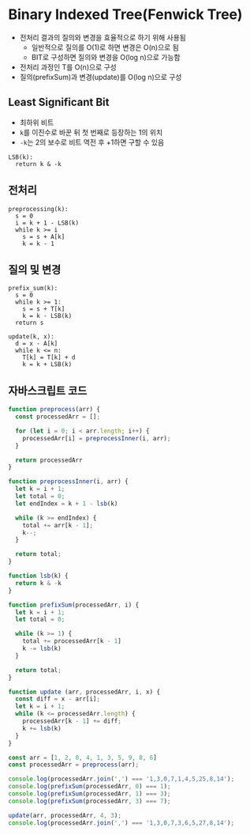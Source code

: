 # Binary Indexed Tree(Fenwick Tree)
- 전처리 결과의 질의와 변경을 효율적으로 하기 위해 사용됨
  - 일반적으로 질의를 O(1)로 하면 변경은 O(n)으로 됨
  - BIT로 구성하면 질의와 변경을 O(log n)으로 가능함
- 전처리 과정인 T를 O(n)으로 구성
- 질의(prefixSum)과 변경(update)를 O(log n)으로 구성

## Least Significant Bit
- 최하위 비트
- `k`를 이진수로 바꾼 뒤 첫 번째로 등장하는 1의 위치
- `-k`는 2의 보수로 비트 역전 후 +1하면 구할 수 있음
```
LSB(k):
  return k & -k
```

## 전처리
```
preprocessing(k):
  s = 0
  i = k + 1 - LSB(k)
  while k >= i
    s = s + A[k]
    k = k - 1
```

## 질의 및 변경
```
prefix_sum(k):
  s = 0
  while k >= 1:
    s = s + T[k]
    k = k - LSB(k)
  return s

update(k, x):
  d = x - A[k]
  while k <= n:
    T[k] = T[k] + d
    k = k + LSB(k)
```

## 자바스크립트 코드
```js
function preprocess(arr) {
  const processedArr = [];

  for (let i = 0; i < arr.length; i++) {
    processedArr[i] = preprocessInner(i, arr);
  }

  return processedArr
}

function preprocessInner(i, arr) {
  let k = i + 1;
  let total = 0;
  let endIndex = k + 1 - lsb(k)

  while (k >= endIndex) {
    total += arr[k - 1];
    k--;
  }

  return total;
}

function lsb(k) {
  return k & -k
}

function prefixSum(processedArr, i) {
  let k = i + 1;
  let total = 0;

  while (k >= 1) {
    total += processedArr[k - 1]
    k -= lsb(k)
  }

  return total;
}

function update (arr, processedArr, i, x) {
  const diff = x - arr[i];
  let k = i + 1;
  while (k <= processedArr.length) {
    processedArr[k - 1] += diff;
    k += lsb(k)
  }
}

const arr = [1, 2, 0, 4, 1, 3, 5, 9, 8, 6]
const processedArr = preprocess(arr);

console.log(processedArr.join(',') === '1,3,0,7,1,4,5,25,8,14');
console.log(prefixSum(processedArr, 0) === 1);
console.log(prefixSum(processedArr, 1) === 3);
console.log(prefixSum(processedArr, 3) === 7);

update(arr, processedArr, 4, 3);
console.log(processedArr.join(',') === '1,3,0,7,3,6,5,27,8,14');
```

